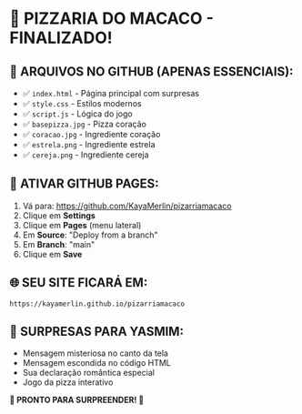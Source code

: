 # 🍕 PIZZARIA DO MACACO - FINALIZADO!

## 📁 ARQUIVOS NO GITHUB (APENAS ESSENCIAIS):
- ✅ `index.html` - Página principal com surpresas
- ✅ `style.css` - Estilos modernos
- ✅ `script.js` - Lógica do jogo
- ✅ `basepizza.jpg` - Pizza coração
- ✅ `coracao.jpg` - Ingrediente coração
- ✅ `estrela.png` - Ingrediente estrela
- ✅ `cereja.png` - Ingrediente cereja

## 🚀 ATIVAR GITHUB PAGES:

1. Vá para: https://github.com/KayaMerlin/pizarriamacaco
2. Clique em **Settings**
3. Clique em **Pages** (menu lateral)
4. Em **Source**: "Deploy from a branch"
5. Em **Branch**: "main"
6. Clique em **Save**

## 🌐 SEU SITE FICARÁ EM:
`https://kayamerlin.github.io/pizarriamacaco`

## 🎁 SURPRESAS PARA YASMIM:
- Mensagem misteriosa no canto da tela
- Mensagem escondida no código HTML
- Sua declaração romântica especial
- Jogo da pizza interativo

**🍕 PRONTO PARA SURPREENDER! 🍕**
